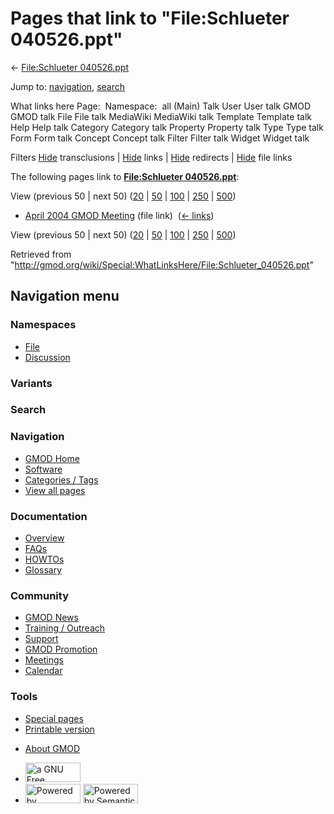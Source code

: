 <div id="mw-page-base" class="noprint">

</div>

<div id="mw-head-base" class="noprint">

</div>

<div id="content" class="mw-body" role="main">

<span id="top"></span>

<div id="mw-js-message" style="display:none;">

</div>



# <span dir="auto">Pages that link to "File:Schlueter 040526.ppt"</span>

<div id="bodyContent">

<div id="contentSub">

← [File:Schlueter
040526.ppt](/wiki/File:Schlueter_040526.ppt "File:Schlueter 040526.ppt")

</div>

<div id="jump-to-nav" class="mw-jump">

Jump to: [navigation](#mw-navigation), [search](#p-search)

</div>

<div id="mw-content-text">

What links here Page:  Namespace:  all (Main) Talk User User talk GMOD
GMOD talk File File talk MediaWiki MediaWiki talk Template Template talk
Help Help talk Category Category talk Property Property talk Type Type
talk Form Form talk Concept Concept talk Filter Filter talk Widget
Widget talk

Filters
[Hide](/mediawiki/index.php?title=Special:WhatLinksHere/File:Schlueter_040526.ppt&hidetrans=1 "Special:WhatLinksHere/File:Schlueter 040526.ppt")
transclusions \|
[Hide](/mediawiki/index.php?title=Special:WhatLinksHere/File:Schlueter_040526.ppt&hidelinks=1 "Special:WhatLinksHere/File:Schlueter 040526.ppt")
links \|
[Hide](/mediawiki/index.php?title=Special:WhatLinksHere/File:Schlueter_040526.ppt&hideredirs=1 "Special:WhatLinksHere/File:Schlueter 040526.ppt")
redirects \|
[Hide](/mediawiki/index.php?title=Special:WhatLinksHere/File:Schlueter_040526.ppt&hideimages=1 "Special:WhatLinksHere/File:Schlueter 040526.ppt")
file links

The following pages link to **[File:Schlueter
040526.ppt](/wiki/File:Schlueter_040526.ppt "File:Schlueter 040526.ppt")**:

View (previous 50 \| next 50)
([20](/mediawiki/index.php?title=Special:WhatLinksHere/File:Schlueter_040526.ppt&limit=20 "Special:WhatLinksHere/File:Schlueter 040526.ppt")
\|
[50](/mediawiki/index.php?title=Special:WhatLinksHere/File:Schlueter_040526.ppt&limit=50 "Special:WhatLinksHere/File:Schlueter 040526.ppt")
\|
[100](/mediawiki/index.php?title=Special:WhatLinksHere/File:Schlueter_040526.ppt&limit=100 "Special:WhatLinksHere/File:Schlueter 040526.ppt")
\|
[250](/mediawiki/index.php?title=Special:WhatLinksHere/File:Schlueter_040526.ppt&limit=250 "Special:WhatLinksHere/File:Schlueter 040526.ppt")
\|
[500](/mediawiki/index.php?title=Special:WhatLinksHere/File:Schlueter_040526.ppt&limit=500 "Special:WhatLinksHere/File:Schlueter 040526.ppt"))

- [April 2004 GMOD
  Meeting](/wiki/April_2004_GMOD_Meeting "April 2004 GMOD Meeting")
  (file link) ‎ <span class="mw-whatlinkshere-tools">([←
  links](/mediawiki/index.php?title=Special:WhatLinksHere&target=April+2004+GMOD+Meeting "Special:WhatLinksHere"))</span>

View (previous 50 \| next 50)
([20](/mediawiki/index.php?title=Special:WhatLinksHere/File:Schlueter_040526.ppt&limit=20 "Special:WhatLinksHere/File:Schlueter 040526.ppt")
\|
[50](/mediawiki/index.php?title=Special:WhatLinksHere/File:Schlueter_040526.ppt&limit=50 "Special:WhatLinksHere/File:Schlueter 040526.ppt")
\|
[100](/mediawiki/index.php?title=Special:WhatLinksHere/File:Schlueter_040526.ppt&limit=100 "Special:WhatLinksHere/File:Schlueter 040526.ppt")
\|
[250](/mediawiki/index.php?title=Special:WhatLinksHere/File:Schlueter_040526.ppt&limit=250 "Special:WhatLinksHere/File:Schlueter 040526.ppt")
\|
[500](/mediawiki/index.php?title=Special:WhatLinksHere/File:Schlueter_040526.ppt&limit=500 "Special:WhatLinksHere/File:Schlueter 040526.ppt"))

</div>

<div class="printfooter">

Retrieved from
"<http://gmod.org/wiki/Special:WhatLinksHere/File:Schlueter_040526.ppt>"

</div>

<div id="catlinks" class="catlinks catlinks-allhidden">

</div>

<div class="visualClear">

</div>

</div>

</div>

<div id="mw-navigation">

## Navigation menu

<div id="mw-head">



<div id="left-navigation">

<div id="p-namespaces" class="vectorTabs" role="navigation"
aria-labelledby="p-namespaces-label">

### Namespaces

- <span id="ca-nstab-image"><a href="/wiki/File:Schlueter_040526.ppt" accesskey="c"
  title="View the file page [c]">File</a></span>
- <span id="ca-talk"><a
  href="/mediawiki/index.php?title=File_talk:Schlueter_040526.ppt&amp;action=edit&amp;redlink=1"
  accesskey="t"
  title="Discussion about the content page [t]">Discussion</a></span>

</div>

<div id="p-variants" class="vectorMenu emptyPortlet" role="navigation"
aria-labelledby="p-variants-label">

### 

### Variants[](#)

<div class="menu">

</div>

</div>

</div>

<div id="right-navigation">





</div>

<div id="p-search" role="search">

### Search

<div id="simpleSearch">

</div>

</div>

</div>

</div>

<div id="mw-panel">

<div id="p-logo" role="banner">

<a href="/wiki/Main_Page"
style="background-image: url(http://gmod.org/images/GMOD-cogs.png);"
title="Visit the main page"></a>

</div>

<div id="p-Navigation" class="portal" role="navigation"
aria-labelledby="p-Navigation-label">

### Navigation

<div class="body">

- <span id="n-GMOD-Home">[GMOD Home](/wiki/Main_Page)</span>
- <span id="n-Software">[Software](/wiki/GMOD_Components)</span>
- <span id="n-Categories-.2F-Tags">[Categories /
  Tags](/wiki/Categories)</span>
- <span id="n-View-all-pages">[View all
  pages](/wiki/Special:AllPages)</span>

</div>

</div>

<div id="p-Documentation" class="portal" role="navigation"
aria-labelledby="p-Documentation-label">

### Documentation

<div class="body">

- <span id="n-Overview">[Overview](/wiki/Overview)</span>
- <span id="n-FAQs">[FAQs](/wiki/Category:FAQ)</span>
- <span id="n-HOWTOs">[HOWTOs](/wiki/Category:HOWTO)</span>
- <span id="n-Glossary">[Glossary](/wiki/Glossary)</span>

</div>

</div>

<div id="p-Community" class="portal" role="navigation"
aria-labelledby="p-Community-label">

### Community

<div class="body">

- <span id="n-GMOD-News">[GMOD News](/wiki/GMOD_News)</span>
- <span id="n-Training-.2F-Outreach">[Training /
  Outreach](/wiki/Training_and_Outreach)</span>
- <span id="n-Support">[Support](/wiki/Support)</span>
- <span id="n-GMOD-Promotion">[GMOD
  Promotion](/wiki/GMOD_Promotion)</span>
- <span id="n-Meetings">[Meetings](/wiki/Meetings)</span>
- <span id="n-Calendar">[Calendar](/wiki/Calendar)</span>

</div>

</div>

<div id="p-tb" class="portal" role="navigation"
aria-labelledby="p-tb-label">

### Tools

<div class="body">

- <span id="t-specialpages"><a href="/wiki/Special:SpecialPages" accesskey="q"
  title="A list of all special pages [q]">Special pages</a></span>
- <span id="t-print"><a
  href="/mediawiki/index.php?title=Special:WhatLinksHere/File:Schlueter_040526.ppt&amp;printable=yes"
  rel="alternate" accesskey="p"
  title="Printable version of this page [p]">Printable version</a></span>

</div>

</div>

</div>

</div>

<div id="footer" role="contentinfo">

- <span id="footer-places-about">[About
  GMOD](/wiki/GMOD:About "GMOD:About")</span>

<!-- -->

- <span id="footer-copyrightico">[<img src="http://www.gnu.org/graphics/gfdl-logo-small.png" width="88"
  height="31" alt="a GNU Free Documentation License" />](http://www.gnu.org/licenses/fdl-1.3.html)</span>
- <span id="footer-poweredbyico">[<img src="/mediawiki/skins/common/images/poweredby_mediawiki_88x31.png"
  width="88" height="31" alt="Powered by MediaWiki" />](//www.mediawiki.org/)
  [<img
  src="/mediawiki/extensions/SemanticMediaWiki/includes/../resources/images/smw_button.png"
  width="88" height="31" alt="Powered by Semantic MediaWiki" />](https://www.semantic-mediawiki.org/wiki/Semantic_MediaWiki)</span>

<div style="clear:both">

</div>

</div>
